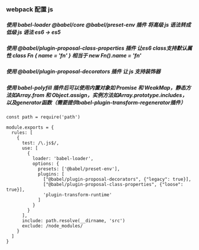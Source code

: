 ### webpack 配置 js
##### 使用 *babel-loader @babel/core @babel/preset-env* 插件 将高级 js 语法转成低级 js 语法  es6 -> es5
##### 使用 *@babel/plugin-proposal-class-properties* 插件 让es6 class支持默认属性 class Fn { name = 'fn' } 相当于 new Fn().name = 'fn'
##### 使用 *@babel/plugin-proposal-decorators* 插件 让 js 支持装饰器
##### 使用 *babel-polyfill* 插件后可以使用内置对象如 Promise 和 WeakMap，静态方法如Array.from 和 Object.assign，实例方法如Array.prototype.includes，以及generator函数（需要提供babel-plugin-transform-regenerator插件）

```
const path = require('path')

module.exports = {
  rules: [
    {
      test: /\.js$/,
      use: [
        {
          loader: 'babel-loader',
          options: {
            presets: ['@babel/preset-env'],
            plugins: [
              ["@babel/plugin-proposal-decorators", {"legacy": true}],
              ["@babel/plugin-proposal-class-properties", {"loose": true}],
              'plugin-transform-runtime'
            ]   
          }
        }
      ],
      include: path.resolve(__dirname, 'src')
      exclude: /node_modules/
    }
  ]
}

```